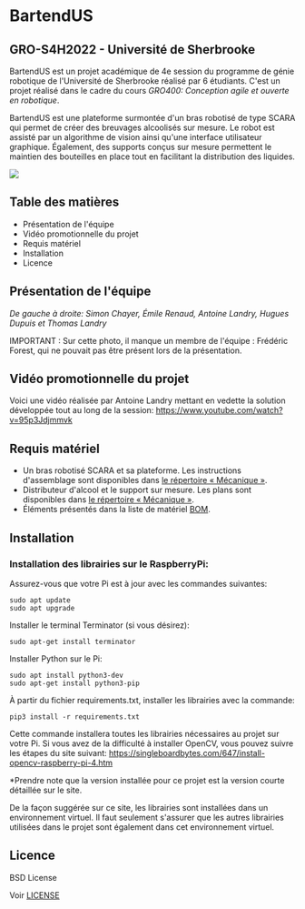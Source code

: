 # BartendUS 
## GRO-S4H2022 - Université de Sherbrooke

BartendUS est un projet académique de 4e session du programme de génie robotique de l'Université de Sherbrooke réalisé par 6 étudiants. C'est un projet réalisé dans le cadre du cours _GRO400:_ _Conception agile et ouverte en robotique_.

BartendUS est une plateforme surmontée d'un bras robotisé de type SCARA qui permet de créer des breuvages alcoolisés sur mesure. Le robot est assisté par un algorithme de vision ainsi qu'une interface utilisateur graphique. Également, des supports conçus sur mesure permettent le maintien des bouteilles en place tout en facilitant la distribution des liquides.

<img src="https://user-images.githubusercontent.com/73348957/163657518-e04d23d6-ec03-403d-bd4a-50c1b9cfee96.png" data-canonical-src="https://gyazo.com/eb5c5741b6a9a16c692170a41a49c858.png">


## Table des matières
* Présentation de l'équipe
* Vidéo promotionnelle du projet
* Requis matériel
* Installation
* Licence

## Présentation de l'équipe


*De gauche à droite: Simon Chayer, Émile Renaud, Antoine Landry, Hugues Dupuis et Thomas Landry*

IMPORTANT : Sur cette photo, il manque un membre de l'équipe : Frédéric Forest, qui ne pouvait pas être présent lors de la présentation.

## Vidéo promotionnelle du projet
Voici une vidéo réalisée par Antoine Landry mettant en vedette la solution développée tout au long de la session:
https://www.youtube.com/watch?v=95p3Jdjmmvk

## Requis matériel
- Un bras robotisé SCARA et sa plateforme. Les instructions d'assemblage sont disponibles dans [le répertoire « Mécanique »](https://github.com/mimil2014/BartendUS-GROS4/tree/main/M%C3%A9canique).
- Distributeur d'alcool et le support sur mesure. Les plans sont disponibles dans [le répertoire « Mécanique »](https://github.com/mimil2014/BartendUS-GROS4/tree/main/M%C3%A9canique).
- Éléments présentés dans la liste de matériel [BOM](https://github.com/mimil2014/BartendUS-GROS4/blob/main/BOM/liste_pieces.pdf).

## Installation 
### Installation des librairies sur le RaspberryPi:
Assurez-vous que votre Pi est à jour avec les commandes suivantes: 
```
sudo apt update  
sudo apt upgrade  
```
Installer le terminal Terminator (si vous désirez):   
```
sudo apt-get install terminator   
```
Installer Python sur le Pi:   
```
sudo apt install python3-dev   
sudo apt-get install python3-pip 
```
À partir du fichier requirements.txt, installer les librairies avec la commande: 
```
pip3 install -r requirements.txt  
```
Cette commande installera toutes les librairies nécessaires au projet sur votre Pi. Si vous avez de la difficulté à installer OpenCV, vous pouvez suivre les étapes du site suivant:   https://singleboardbytes.com/647/install-opencv-raspberry-pi-4.htm

*Prendre note que la version installée pour ce projet est la version courte détaillée sur le site.

De la façon suggérée sur ce site, les librairies sont installées dans un environnement virtuel. Il faut seulement s'assurer que les autres librairies utilisées     dans le projet sont également dans cet environnement virtuel. 

## Licence
BSD License

Voir [LICENSE](LICENSE)
